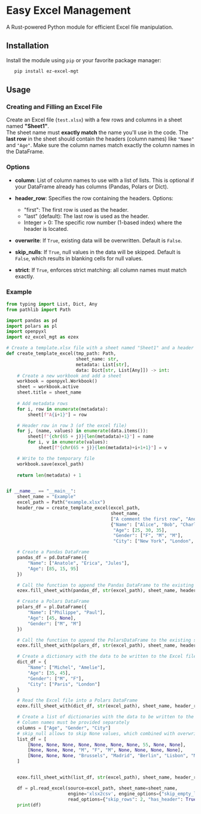 # Easy Excel Management

A Rust-powered Python module for efficient Excel file manipulation.

## Installation

Install the module using `pip` or your favorite package manager:

```bash
   pip install ez-excel-mgt
```

## Usage

### Creating and Filling an Excel File

Create an Excel file (`test.xlsx`) with a few rows and columns in a sheet named **"Sheet1"**.  
The sheet name must **exactly match** the name you'll use in the code. The **last row** in the sheet should contain the headers (column names) like `"Name"` and `"Age"`. Make sure the column names match exactly the column names in the DataFrame.

### Options

- **column**: List of column names to use with a list of lists. This is optional if your DataFrame already has columns (Pandas, Polars or Dict).
  
- **header_row**: Specifies the row containing the headers. Options:
  - "first": The first row is used as the header.
  - "last" (default): The last row is used as the header.
  - Integer > 0: The specific row number (1-based index) where the header is located.

- **overwrite**: If `True`, existing data will be overwritten. Default is `False`.

- **skip_nulls**: If `True`, null values in the data will be skipped. Default is `False`, which results in blanking cells for null values.

- **strict**: If `True`, enforces strict matching: all column names must match exactly.

### Example

```python
from typing import List, Dict, Any
from pathlib import Path

import pandas as pd
import polars as pl
import openpyxl
import ez_excel_mgt as ezex

# Create a template.xlsx file with a sheet named "Sheet1" and a header row at row 3
def create_template_excel(tmp_path: Path, 
                          sheet_name: str, 
                          metadata: List[str], 
                          data: Dict[str, List[Any]]) -> int:
    # Create a new workbook and add a sheet
    workbook = openpyxl.Workbook()
    sheet = workbook.active
    sheet.title = sheet_name
    
    # Add metadata rows
    for i, row in enumerate(metadata):
        sheet[f"A{i+1}"] = row

    # Header row in row 3 (of the excel file)
    for j, (name, values) in enumerate(data.items()):
        sheet[f"{chr(65 + j)}{len(metadata)+1}"] = name
        for i, v in enumerate(values):
            sheet[f"{chr(65 + j)}{len(metadata)+i+1+1}"] = v

    # Write to the temporary file
    workbook.save(excel_path)
    
    return len(metadata) + 1


if __name__ == "__main__":
    sheet_name = "Example"
    excel_path = Path("example.xlsx")
    header_row = create_template_excel(excel_path,
                                       sheet_name, 
                                       ["A comment the first row", "Another in the second row"], 
                                       {"Name": ["Alice", "Bob", "Charlie"], 
                                        "Age": [25, 30, 35], 
                                        "Gender": ["F", "M", "M"],
                                        "City": ["New York", "London", "Paris"]})

    # Create a Pandas DataFrame
    pandas_df = pd.DataFrame({
        "Name": ["Anatole", "Erica", "Jules"],
        "Age": [85, 15, 95]
    })

    # Call the function to append the Pandas DataFrame to the existing sheet
    ezex.fill_sheet_with(pandas_df, str(excel_path), sheet_name, header_row=header_row)

    # Create a Polars DataFrame
    polars_df = pl.DataFrame({
        "Name": ["Philippe", "Paul"],
        "Age": [45, None],
        "Gender": ["M", "M"]
    })

    # Call the function to append the PolarsDataFrame to the existing sheet
    ezex.fill_sheet_with(polars_df, str(excel_path), sheet_name, header_row=header_row)

    # Create a dictionary with the data to be written to the Excel file
    dict_df = {
        "Name": ["Michel", "Amelie"],
        "Age": [35, 45],
        "Gender": ["M", "F"],
        "City": ["Paris", "London"]
    }

    # Read the Excel file into a Polars DataFrame
    ezex.fill_sheet_with(dict_df, str(excel_path), sheet_name, header_row=header_row)

    # Create a list of dictionaries with the data to be written to the Excel file
    # Column names must be provided separately
    columns = ["Age", "Gender", "City"]
    # skip_null allows to skip None values, which combined with overwrite enables filling gaps or replacing specific values like a mask
    list_df = [
        [None, None, None, None, None, None, None, 55, None, None],
        [None, None, None, "M", "F", "M", None, None, None, None],
        [None, None, None, "Brussels", "Madrid", "Berlin", "Lisbon", "Montreal", None, None]
    ]


    ezex.fill_sheet_with(list_df, str(excel_path), sheet_name, header_row=header_row, columns=columns, skip_null=True, overwrite=True)

    df = pl.read_excel(source=excel_path, sheet_name=sheet_name,
                       engine='xlsx2csv', engine_options={"skip_empty_lines": True, "skip_hidden_rows": False},
                       read_options={"skip_rows": 2, "has_header": True, "infer_schema_length": 0})
    print(df)
```

